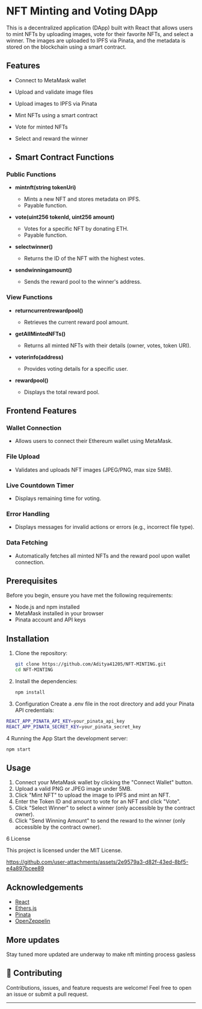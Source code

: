 # NFT Minting and Voting DApp

This is a decentralized application (DApp) built with React that allows users to mint NFTs by uploading images, vote for their favorite NFTs, and select a winner. The images are uploaded to IPFS via Pinata, and the metadata is stored on the blockchain using a smart contract.

## Features

- Connect to MetaMask wallet
- Upload and validate image files
- Upload images to IPFS via Pinata
- Mint NFTs using a smart contract
- Vote for minted NFTs
- Select and reward the winner

- ## Smart Contract Functions

### Public Functions

- **mintnft(string tokenUri)**
  - Mints a new NFT and stores metadata on IPFS.
  - Payable function.

- **vote(uint256 tokenId, uint256 amount)**
  - Votes for a specific NFT by donating ETH.
  - Payable function.

- **selectwinner()**
  - Returns the ID of the NFT with the highest votes.

- **sendwinningamount()**
  - Sends the reward pool to the winner's address.

### View Functions

- **returncurrentrewardpool()**
  - Retrieves the current reward pool amount.

- **getAllMintedNFTs()**
  - Returns all minted NFTs with their details (owner, votes, token URI).

- **voterinfo(address)**
  - Provides voting details for a specific user.

- **rewardpool()**
  - Displays the total reward pool.
 

## Frontend Features

### Wallet Connection

- Allows users to connect their Ethereum wallet using MetaMask.

### File Upload

- Validates and uploads NFT images (JPEG/PNG, max size 5MB).

### Live Countdown Timer

- Displays remaining time for voting.

### Error Handling

- Displays messages for invalid actions or errors (e.g., incorrect file type).

### Data Fetching

- Automatically fetches all minted NFTs and the reward pool upon wallet connection.



## Prerequisites

Before you begin, ensure you have met the following requirements:

- Node.js and npm installed
- MetaMask installed in your browser
- Pinata account and API keys

## Installation

1. Clone the repository:
   ```sh
   git clone https://github.com/Aditya41205/NFT-MINTING.git
   cd NFT-MINTING

2. Install the dependencies:
   ```sh
   npm install
   
3. Configuration
 Create a .env file in the root directory and add your Pinata API credentials:
```sh
REACT_APP_PINATA_API_KEY=your_pinata_api_key
REACT_APP_PINATA_SECRET_KEY=your_pinata_secret_key

```
4 Running the App
Start the development server:
```sh
npm start

```
## Usage

1. Connect your MetaMask wallet by clicking the "Connect Wallet" button.
2. Upload a valid PNG or JPEG image under 5MB.
3. Click "Mint NFT" to upload the image to IPFS and mint an NFT.
4. Enter the Token ID and amount to vote for an NFT and click "Vote".
5. Click "Select Winner" to select a winner (only accessible by the contract owner).
6. Click "Send Winning Amount" to send the reward to the winner (only accessible by the contract owner).

 6 License
 
This project is licensed under the MIT License.

https://github.com/user-attachments/assets/2e9579a3-d82f-43ed-8bf5-e4a897bcee89

## Acknowledgements

- [React](https://reactjs.org/)
- [Ethers.js](https://docs.ethers.io/v5/)
- [Pinata](https://www.pinata.cloud/)
- [OpenZeppelin](https://openzeppelin.com/)


## More updates
Stay tuned more updated are underway to make nft minting process gasless

## 🤝 Contributing

Contributions, issues, and feature requests are welcome! Feel free to open an issue or submit a pull request.

---





